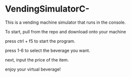 # VendingSimulatorC-

This is a vending machine simulator that runs in the console.

To start, pull from the repo and download onto your machine

press ctrl + f5 to start the program.

press 1-6 to select the beverage you want.

next, input the price of the item.

enjoy your virtual beverage!
